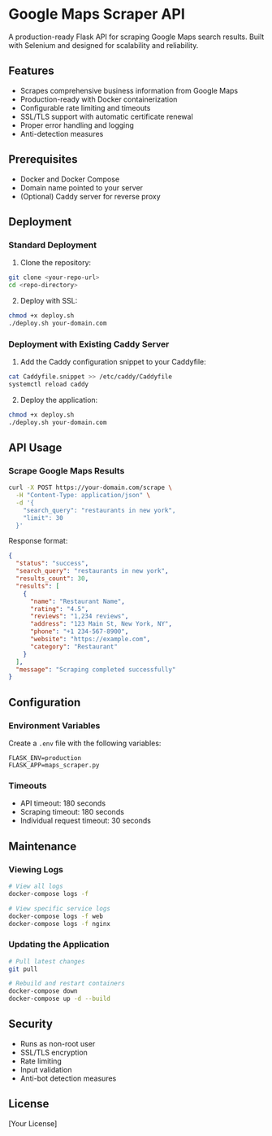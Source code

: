 # Google Maps Scraper API

A production-ready Flask API for scraping Google Maps search results. Built with Selenium and designed for scalability and reliability.

## Features

- Scrapes comprehensive business information from Google Maps
- Production-ready with Docker containerization
- Configurable rate limiting and timeouts
- SSL/TLS support with automatic certificate renewal
- Proper error handling and logging
- Anti-detection measures

## Prerequisites

- Docker and Docker Compose
- Domain name pointed to your server
- (Optional) Caddy server for reverse proxy

## Deployment

### Standard Deployment

1. Clone the repository:
```bash
git clone <your-repo-url>
cd <repo-directory>
```

2. Deploy with SSL:
```bash
chmod +x deploy.sh
./deploy.sh your-domain.com
```

### Deployment with Existing Caddy Server

1. Add the Caddy configuration snippet to your Caddyfile:
```bash
cat Caddyfile.snippet >> /etc/caddy/Caddyfile
systemctl reload caddy
```

2. Deploy the application:
```bash
chmod +x deploy.sh
./deploy.sh your-domain.com
```

## API Usage

### Scrape Google Maps Results

```bash
curl -X POST https://your-domain.com/scrape \
  -H "Content-Type: application/json" \
  -d '{
    "search_query": "restaurants in new york",
    "limit": 30
  }'
```

Response format:
```json
{
  "status": "success",
  "search_query": "restaurants in new york",
  "results_count": 30,
  "results": [
    {
      "name": "Restaurant Name",
      "rating": "4.5",
      "reviews": "1,234 reviews",
      "address": "123 Main St, New York, NY",
      "phone": "+1 234-567-8900",
      "website": "https://example.com",
      "category": "Restaurant"
    }
  ],
  "message": "Scraping completed successfully"
}
```

## Configuration

### Environment Variables

Create a `.env` file with the following variables:
```env
FLASK_ENV=production
FLASK_APP=maps_scraper.py
```

### Timeouts

- API timeout: 180 seconds
- Scraping timeout: 180 seconds
- Individual request timeout: 30 seconds

## Maintenance

### Viewing Logs

```bash
# View all logs
docker-compose logs -f

# View specific service logs
docker-compose logs -f web
docker-compose logs -f nginx
```

### Updating the Application

```bash
# Pull latest changes
git pull

# Rebuild and restart containers
docker-compose down
docker-compose up -d --build
```

## Security

- Runs as non-root user
- SSL/TLS encryption
- Rate limiting
- Input validation
- Anti-bot detection measures

## License

[Your License]
